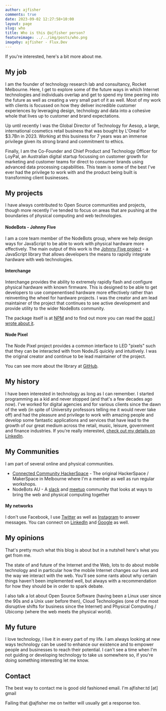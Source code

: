 ```yaml
---
author: ajfisher
comments: true
date: 2023-09-02 12:27:58+10:00
layout: page
slug: who
title: Who is this @ajfisher person?
featureimage: ../../img/posts/who.png
imageby: ajfisher - Flux.Dev
---
```


If you're interested, here's a bit more about me.

## My job

I am the founder of technology research lab and consultancy, Rocket Melbourne.
Here, I get to explore some of the future ways in which Internet technologies and
individuals overlap and get to spend my time peering into the future as well
as creating a very small part of it as well. Most of my work with clients is
focussed on how they deliver incredible customer experiences by leveraging
design, technology and data into a cohesive whole that lives up to customer
and brand expectations.

Up until recently I was the Global Director of Technology for Aesop, a large,
international cosmetics retail business that was bought by L'Oreal for $3.7Bn
in 2023. Working at this business for 7 years was an immense privilege given
its strong brand and commitment to ethics.

Finally, I am the Co-Founder and Chief Product and Technology Officer for LoyPal,
an Australian digital startup focussing on customer growth for marketing and
customer teams for direct to consumer brands using advanced data processing
capabilities. This team is some of the best I've ever had the privilege to work
with and the product being built is transforming client businesses. 

## My projects

I have always contributed to Open Source communities and projects, though
more recently I've tended to focus on areas that are pushing at the boundaries
of physical computing and web technologies.

#### NodeBots - Johnny Five

I am a core team member of the NodeBots group, where we help design ways for
JavaScript to be able to work with physical hardware more effectively. The
main output of this work is the [Johnny Five project](https://johnny-five.io) -
a JavaScript library that allows developers the means to rapidly integrate
hardware with web technologies.

#### Interchange

Interchange provides the ability to extremely rapidly flash and configure
physical hardware with known firmware. This is designed to be able to get
developers to use compenentised hardware more effectively rather than reinventing
the wheel for hardware projects. I was the creator and am lead maintainer of the
project that continues to see active development and provide utility to the
wider NodeBots community.

The package itself is at [NPM](https://npmjs.org/nodebots-interchange) and to
find out more you can read the [post I wrote about it](/2016/01/26/road-to-interchange).

#### Node Pixel

The Node Pixel project provides a common interface to LED "pixels" such that they
can be interacted with from NodeJS quickly and intuitively. I was the original
creator and continue to be lead maintainer of the project.

You can see more about the library at [GitHub](https://github.com/ajfisher/node-pixel).

## My history

I have been interested in technology as long as I can remember. I started
programming as a kid and never stopped (and that's a few decades ago now).
I've worked for digital agencies and for various clients since the dawn of the
web (in spite of University professors telling me it would never take off) and
had the pleasure and privilege to work with amazing people and develop some
fantastic applications and services that have lead to the growth of our great
medium across the retail, music, leisure, government and finance industries.
If you're really interested, [check out my details on LinkedIn](http://au.linkedin.com/in/andrewfisher).

## My Communities

I am part of several online and physical communities.

* [Connected Community HackerSpace](https://hackmelbourne.org) - The original
    HackerSpace / MakerSpace in Melbourne where I'm a member as well as run regular
    workshops.
* NodeBots AU - A [slack](https://invite.nodebotsau.io) and [meetup](https://www.meetup.com/Melbourne-NodeBots-Nights/)
    community that looks at ways to bring the web and physical computing together

#### My networks

I don't use Facebook, I use [Twitter](http://twitter.com/ajfisher) as well
as [Instagram](https://instagram.com/andrewjfisher) to answer messages. You can
connect on [LinkedIn](http://au.linkedin.com/in/andrewfisher) and
[Google](http://www.google.com/profiles/ajfisher.td) as well.

## My opinions

That's pretty much what this blog is about but in a nutshell here's what you
get from me.

The state of and future of the Internet and the Web, lots to do
about mobile technology and in particular how the mobile Internet changes our
lives and the way we interact with the web. You'll see some rants about why
certain things haven't been implemented well, but always with a recommendation
for how they should be in order to spark debate.

I also talk a lot about Open Source Software (having been a Linux user since
the 90s and a Unix user before then), Cloud Technologies (one of the most
disruptive shifts for business since the Internet) and Physical Computing /
Ubicomp (where the web meets the physical world).

## My future

I love technology, I live it in every part of my life. I am always looking at
new ways technology can be used to enhance our existence and to empower people
and businesses to reach their potential. I can't see a time when I'm not
guiding or developing technology to take us somewhere so, if you're doing
something interesting let me know.

## Contact

The best way to contact me is good old fashioned email. I'm ajfisher.td [at] gmail

Failing that @ajfisher me on twitter will usually get a response too.
